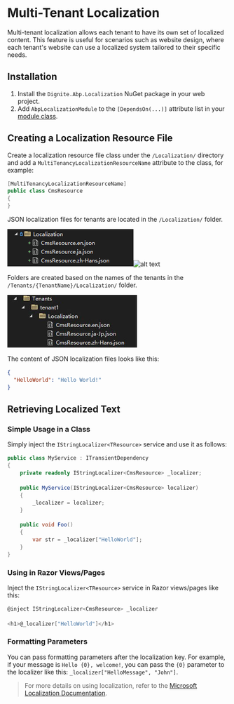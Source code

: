 # Multi-Tenant Localization

Multi-tenant localization allows each tenant to have its own set of localized content. This feature is useful for scenarios such as website design, where each tenant's website can use a localized system tailored to their specific needs.

## Installation

1. Install the `Dignite.Abp.Localization` NuGet package in your web project.
2. Add `AbpLocalizationModule` to the `[DependsOn(...)]` attribute list in your [module class](https://docs.abp.io/en/abp/latest/Module-Development-Basics).

## Creating a Localization Resource File

Create a localization resource file class under the `/Localization/` directory and add a `MultiTenancyLocalizationResourceName` attribute to the class, for example:

```csharp
[MultiTenancyLocalizationResourceName]
public class CmsResource
{
}
```

JSON localization files for tenants are located in the `/Localization/` folder.

![localization-resource-json-files](images/localization-resource-json-files.png)![alt text](image.png)

Folders are created based on the names of the tenants in the `/Tenants/{TenantName}/Localization/` folder.

![tenant-localization-resource-json-files](images/tenant-localization-resource-json-files.jpg)

The content of JSON localization files looks like this:

```json
{
  "HelloWorld": "Hello World!"
}
```

## Retrieving Localized Text

### Simple Usage in a Class

Simply inject the `IStringLocalizer<TResource>` service and use it as follows:

```csharp
public class MyService : ITransientDependency
{
    private readonly IStringLocalizer<CmsResource> _localizer;

    public MyService(IStringLocalizer<CmsResource> localizer)
    {
        _localizer = localizer;
    }

    public void Foo()
    {
        var str = _localizer["HelloWorld"];
    }
}
```

### Using in Razor Views/Pages

Inject the `IStringLocalizer<TResource>` service in Razor views/pages like this:

```csharp
@inject IStringLocalizer<CmsResource> _localizer

<h1>@_localizer["HelloWorld"]</h1>
```

### Formatting Parameters

You can pass formatting parameters after the localization key. For example, if your message is `Hello {0}, welcome!`, you can pass the `{0}` parameter to the localizer like this: `_localizer["HelloMessage", "John"]`.

> For more details on using localization, refer to the [Microsoft Localization Documentation](https://docs.microsoft.com/en-us/aspnet/core/fundamentals/localization).
